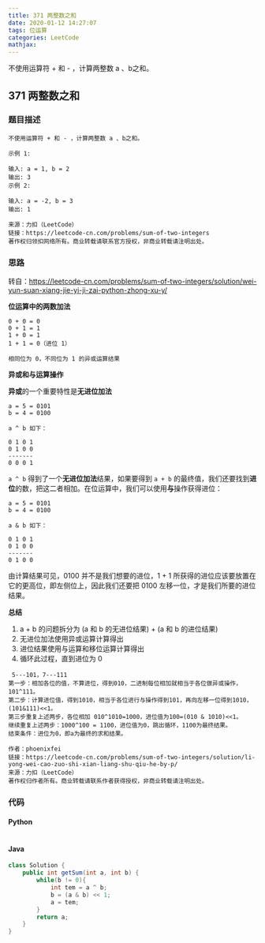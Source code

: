 ```yaml
---
title: 371 两整数之和
date: 2020-01-12 14:27:07
tags: 位运算
categories: LeetCode
mathjax:
---
```


不使用运算符 + 和 - ，计算两整数 a 、b之和。

<!-- more -->

## 371 两整数之和

### 题目描述

```
不使用运算符 + 和 - ，计算两整数 a 、b之和。

示例 1:

输入: a = 1, b = 2
输出: 3
示例 2:

输入: a = -2, b = 3
输出: 1

来源：力扣（LeetCode）
链接：https://leetcode-cn.com/problems/sum-of-two-integers
著作权归领扣网络所有。商业转载请联系官方授权，非商业转载请注明出处。
```

### 思路

转自：https://leetcode-cn.com/problems/sum-of-two-integers/solution/wei-yun-suan-xiang-jie-yi-ji-zai-python-zhong-xu-y/

**位运算中的两数加法**

```
0 + 0 = 0
0 + 1 = 1
1 + 0 = 1
1 + 1 = 0（进位 1）

相同位为 0，不同位为 1 的异或运算结果
```

**异或和与运算操作**

**异或**的一个重要特性是**无进位加法**

```
a = 5 = 0101
b = 4 = 0100

a ^ b 如下：

0 1 0 1
0 1 0 0
-------
0 0 0 1
```

`a ^ b` 得到了一个**无进位加法**结果，如果要得到 `a + b` 的最终值，我们还要找到**进位**的数，把这二者相加。在位运算中，我们可以使用**与**操作获得进位：

```
a = 5 = 0101
b = 4 = 0100

a & b 如下：

0 1 0 1
0 1 0 0
-------
0 1 0 0
```

由计算结果可见，0100 并不是我们想要的进位，1 + 1 所获得的进位应该要放置在它的更高位，即左侧位上，因此我们还要把 0100 左移一位，才是我们所要的进位结果。

**总结**

1. a + b 的问题拆分为 (a 和 b 的无进位结果) + (a 和 b 的进位结果)
2. 无进位加法使用异或运算计算得出
3. 进位结果使用与运算和移位运算计算得出
4. 循环此过程，直到进位为 0

```
 5---101，7---111
第一步：相加各位的值，不算进位，得到010，二进制每位相加就相当于各位做异或操作，101^111。
第二步：计算进位值，得到1010，相当于各位进行与操作得到101，再向左移一位得到1010，(101&111)<<1。
第三步重复上述两步，各位相加 010^1010=1000，进位值为100=(010 & 1010)<<1。
继续重复上述两步：1000^100 = 1100，进位值为0，跳出循环，1100为最终结果。
结束条件：进位为0，即a为最终的求和结果。

作者：phoenixfei
链接：https://leetcode-cn.com/problems/sum-of-two-integers/solution/li-yong-wei-cao-zuo-shi-xian-liang-shu-qiu-he-by-p/
来源：力扣（LeetCode）
著作权归作者所有。商业转载请联系作者获得授权，非商业转载请注明出处。
```

### 代码

#### Python

```python

```

#### Java

```java
class Solution {
    public int getSum(int a, int b) {
        while(b != 0){
            int tem = a ^ b;
            b = (a & b) << 1;
            a = tem;
        }
        return a;
    }
}
```





